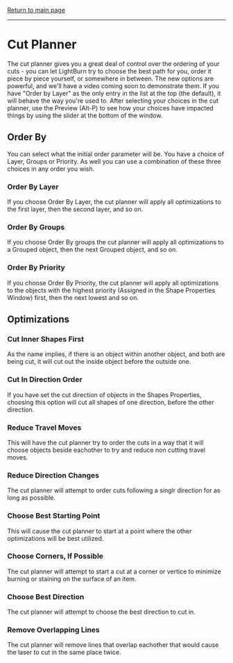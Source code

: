 [Return to main page](README.md)

----

# Cut Planner

The cut planner gives you a great deal of control over the ordering of your cuts - you can let LightBurn try to choose the best path for you, order it piece by piece yourself, or somewhere in between.  The new options are powerful, and we'll have a video coming soon to demonstrate them.  If you have "Order by Layer" as the only entry in the list at the top (the default), it will behave the way you're used to. After selecting your choices in the cut planner, use the Preview (Alt-P) to see how your choices have impacted things by using the slider at the bottom of the window.

## Order By
 
You can select what the initial order parameter will be. You have a choice of Layer, Groups or Priority. As well you can use a combination of these three choices in any order you wish.
 
### Order By Layer
 
If you choose Order By Layer, the cut planner will apply all optimizations to the first layer, then the second layer, and so on.
 
 ### Order By Groups
 
If you choose Order By groups the cut planner will apply all optimizations to a Grouped object, then the next Grouped object, and  so on.
 
### Order By Priority 

If you choose Order By Priority, the cut planner will  apply all optimizations to the objects with the highest priority (Assigned in the Shape Properties Window) first, then the next lowest and so on.


## Optimizations

### Cut Inner Shapes First

As the name implies, if there is an object within another object, and both are being cut, it will cut out the inside object before the outside one.

### Cut In Direction Order
If you have set the cut direction of objects in the Shapes Properties, choosing this option will cut all shapes of one direction, before the other direction.


### Reduce Travel Moves

This will have the cut planner try to order the cuts in a way that it will choose objects beside eachother to try and reduce non cutting travel moves.

### Reduce Direction Changes

The cut planner will attempt to order cuts following a singlr direction for as long as possible.

### Choose Best Starting Point

This will cause the cut planner to start at a point where the other optimizations will be best utilized.

### Choose Corners, If Possible

The cut planner will attempt to start a cut at a corner or vertice to minimize burning or staining on the surface of an item.

### Choose Best Direction

The cut planner will attempt to choose the best direction to cut in.

### Remove Overlapping Lines

The cut planner will remove lines that overlap eachother that would cause the laser to cut in the same place twice.
